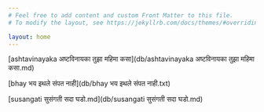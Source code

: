 ```yaml
---
# Feel free to add content and custom Front Matter to this file.
# To modify the layout, see https://jekyllrb.com/docs/themes/#overriding-theme-defaults

layout: home
---
```



[ashtavinayaka अष्टविनायका तुझा महिमा कसा](db/ashtavinayaka अष्टविनायका तुझा महिमा कसा.md)

[bhay भय इथले संपत नाही](db/bhay भय इथले संपत नाही.txt)

[susangati सुसंगती सदा घडो.md](db/susangati सुसंगती सदा घडो.md)
